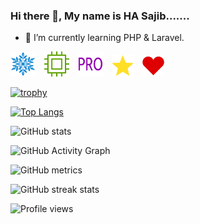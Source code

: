 

### Hi there 👋, My name is HA Sajib.......

- 🌱 I’m currently learning PHP & Laravel. 



<a href='https://archiveprogram.github.com/'><img src='https://raw.githubusercontent.com/acervenky/animated-github-badges/master/assets/acbadge.gif' width='40' height='40'></a> <a href='https://docs.github.com/en/developers'><img src='https://raw.githubusercontent.com/acervenky/animated-github-badges/master/assets/devbadge.gif' width='40' height='40'></a> <a href='https://github.com/pricing'><img src='https://raw.githubusercontent.com/acervenky/animated-github-badges/master/assets/pro.gif' width='40' height='40'></a> <a href='https://stars.github.com/'><img src='https://raw.githubusercontent.com/acervenky/animated-github-badges/master/assets/starbadge.gif' width='35' height='35'></a> <a href='https://docs.github.com/en/github/supporting-the-open-source-community-with-github-sponsors'><img src='https://raw.githubusercontent.com/acervenky/animated-github-badges/master/assets/sponsorbadge.gif' width='35' height='35'></a> 

[![trophy](https://github-profile-trophy.vercel.app/?username=HA-Sajib)](https://github.com/ryo-ma/github-profile-trophy)

[![Top Langs](https://github-readme-stats.vercel.app/api/top-langs/?username=HA-Sajib)](https://github.com/anuraghazra/github-readme-stats)

![GitHub stats](https://github-readme-stats.vercel.app/api?username=HA-Sajib&show_icons=true&count_private=true)  

![GitHub Activity Graph](https://activity-graph.herokuapp.com/graph?username=HA-Sajib)  

![GitHub metrics](https://metrics.lecoq.io/HA-Sajib)  

![GitHub streak stats](https://github-readme-streak-stats.herokuapp.com/?user=HA-Sajib)  

![Profile views](https://gpvc.arturio.dev/HA-Sajib)  
